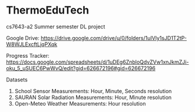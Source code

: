 # ThermoEduTech
cs7643-a2 Summer semester DL project

Google Drive: https://drive.google.com/drive/u/0/folders/1uIVly1sJD1T2tP-W8WJLExcftLjqPXqk

Progress Tracker: https://docs.google.com/spreadsheets/d/1uDEg6ZnbloQdvZVw1xnJkmZJi-oku_5_uSUEC6PwWvQ/edit?gid=626672196#gid=626672196

Datasets
1. School Sensor Measurements: Hour, Minute, Seconds resolution
2. SAURAN Solar Radiation Measurements: Hour, Minute resolution
3. Open-Meteo Weather Measurements: Hour resolution
